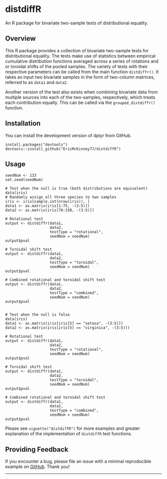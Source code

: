 # distdiffR

An R package for bivariate two-sample tests of distributional equality.

## Overview

This R package provides a collection of bivariate two-sample tests for distributional equality. The tests make use of statistics between empirical cumulative distribution functions averaged across a series of rotations and or toroidal shifts of the pooled samples. The variety of tests with their respective parameters can be called from the main function `distdiffr()`. It takes as input two bivariate samples in the form of two-column matrices, referred to as `data1` and `data2`.

Another version of the test also exists when combining bivariate data from multiple sources into each of the two-samples, respectively, which treats each contribution equally. This can be called via the `grouped_distdiffr()` function.

## Installation

You can install the development version of dplyr from GitHub.

```
install.packages("devtools")
devtools::install_github("EricMcKinney77/distdiffR")
```

## Usage

```
seedNum <- 123
set.seed(seedNum)

# Test when the null is true (both distributions are equivalent)
data(iris)
# Randomly assign all three species to two samples
iris <- iris[sample.int(nrow(iris)), ]
data1 <- as.matrix(iris[1:75, -(3:5)])
data2 <- as.matrix(iris[76:150, -(3:5)])

# Rotational test
output <- distdiffr(data1,
                    data2,
                    testType = "rotational",
                    seedNum = seedNum)
output$pval

# Toroidal shift test
output <- distdiffr(data1,
                    data2,
                    testType = "toroidal",
                    seedNum = seedNum)
output$pval

# Combined rotational and toroidal shift test
output <- distdiffr(data1,
                    data2,
                    testType = "combined",
                    seedNum = seedNum)
output$pval


# Test when the null is false
data(iris)
data1 <- as.matrix(iris[iris[5] == "setosa", -(3:5)])
data2 <- as.matrix(iris[iris[5] == "virginica", -(3:5)])

# Rotational test
output <- distdiffr(data1,
                    data2,
                    testType = "rotational",
                    seedNum = seedNum)
output$pval

# Toroidal shift test
output <- distdiffr(data1,
                    data2,
                    testType = "toroidal",
                    seedNum = seedNum)
output$pval

# Combined rotational and toroidal shift test
output <- distdiffr(data1,
                    data2,
                    testType = "combined",
                    seedNum = seedNum)
output$pval
```

Please see `vignette("distdiffR")` for more examples and greater explanation of the implementation of `distdiffR` test functions.

## Providing Feedback

If you encounter a bug, please file an issue with a minimal reproducible example on [GitHub](https://github.com/EricMcKinney77/distdiffR/issues). Thank you!

---
